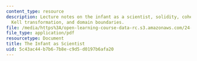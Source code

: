 ```yaml
---
content_type: resource
description: Lecture notes on the infant as a scientist, solidity, cohesion, mindreading,
  Kell transformation, and domain boundaries.
file: /media/https%3A/open-learning-course-data-rc.s3.amazonaws.com/24-08j-philosophical-issues-in-brain-science-spring-2009/5c43ac44b7b67b8ec9d5d0197b6afa20_MIT24_08JS09_lec5.pdf
file_type: application/pdf
resourcetype: Document
title: The Infant as Scientist
uid: 5c43ac44-b7b6-7b8e-c9d5-d0197b6afa20
---
```

